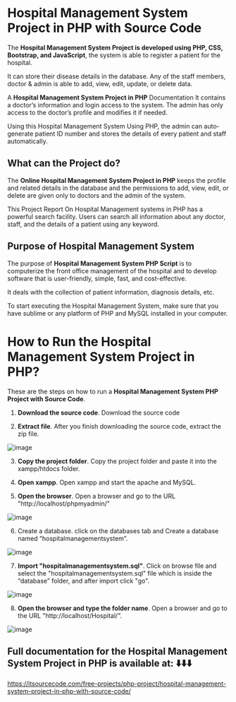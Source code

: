 # Hospital Management System Project in PHP with Source Code

The **Hospital Management System Project is developed using PHP, CSS, Bootstrap, and JavaScript**, the system is able to register a patient for the hospital.

It can store their disease details in the database. Any of the staff members, doctor & admin is able to add, view, edit, update, or delete data.

A **Hospital Management System Project in PHP** Documentation It contains a doctor’s information and login access to the system. The admin has only access to the doctor’s profile and modifies it if needed.

Using this Hospital Management System Using PHP, the admin can auto-generate patient ID number and stores the details of every patient and staff automatically.

## What can the Project do?
The **Online Hospital Management System Project in PHP** keeps the profile and related details in the database and the permissions to add, view, edit, or delete are given only to doctors and the admin of the system.

This Project Report On Hospital Management systems in PHP has a powerful search facility. Users can search all information about any doctor, staff, and the details of a patient using any keyword.

## Purpose of Hospital Management System
The purpose of **Hospital Management System PHP Script** is to computerize the front office management of the hospital and to develop software that is user-friendly, simple, fast, and cost-effective.

It deals with the collection of patient information, diagnosis details, etc.

To start executing the Hospital Management System, make sure that you have sublime or any platform of PHP and MySQL installed in your computer.

 # How to Run the Hospital Management System Project in PHP?
These are the steps on how to run a **Hospital Management System PHP Project with Source Code**.
 
1. **Download the source code**.
Download the source code

2. **Extract file**.
After you finish downloading the source code, extract the zip file.

![image](https://github.com/user-attachments/assets/15989e59-a353-45fc-844b-2381ad0b1fb8)

3. **Copy the project folder**.
Copy the project folder and paste it into the xampp/htdocs folder.

4. **Open xampp**.
Open xampp and start the apache and MySQL.

5. **Open the browser**.
Open a browser and go to the URL "http://localhost/phpmyadmin/"

![image](https://github.com/user-attachments/assets/42e6ba92-2f18-4ede-b44e-13925fa01457)


6. Create a database.
click on the databases tab and Create a database named “hospitalmanagementsystem”.

![image](https://github.com/user-attachments/assets/8b36633a-08d1-4ac7-b7a0-2ea6ea987721)

7. **Import "hospitalmanagementsystem.sql"**.
Click on browse file and select the "hospitalmanagementsystem.sql" file which is inside the “database” folder, and after import click "go".

![image](https://github.com/user-attachments/assets/7a8b05cf-1f0c-4109-864c-ea8451569a53)

8. **Open the browser and type the folder name**.
Open a browser and go to the URL "http://localhost/Hospital/".

![image](https://github.com/user-attachments/assets/cc1325ec-feaa-43fe-b956-c29a45041ce1)


## Full documentation for the Hospital Management System Project in PHP is available at: ⬇️⬇️⬇️

https://itsourcecode.com/free-projects/php-project/hospital-management-system-project-in-php-with-source-code/



